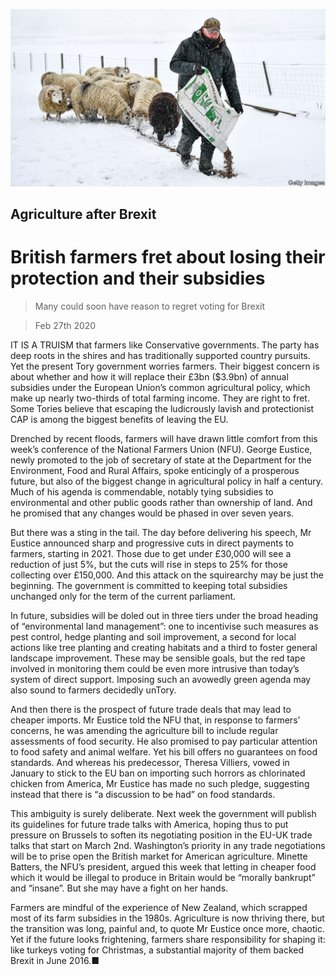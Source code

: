 ![](./images/20200229_BRP004.jpg)

## Agriculture after Brexit

# British farmers fret about losing their protection and their subsidies

> Many could soon have reason to regret voting for Brexit

> Feb 27th 2020

IT IS A TRUISM that farmers like Conservative governments. The party has deep roots in the shires and has traditionally supported country pursuits. Yet the present Tory government worries farmers. Their biggest concern is about whether and how it will replace their £3bn ($3.9bn) of annual subsidies under the European Union’s common agricultural policy, which make up nearly two-thirds of total farming income. They are right to fret. Some Tories believe that escaping the ludicrously lavish and protectionist CAP is among the biggest benefits of leaving the EU.

Drenched by recent floods, farmers will have drawn little comfort from this week’s conference of the National Farmers Union (NFU). George Eustice, newly promoted to the job of secretary of state at the Department for the Environment, Food and Rural Affairs, spoke enticingly of a prosperous future, but also of the biggest change in agricultural policy in half a century. Much of his agenda is commendable, notably tying subsidies to environmental and other public goods rather than ownership of land. And he promised that any changes would be phased in over seven years.

But there was a sting in the tail. The day before delivering his speech, Mr Eustice announced sharp and progressive cuts in direct payments to farmers, starting in 2021. Those due to get under £30,000 will see a reduction of just 5%, but the cuts will rise in steps to 25% for those collecting over £150,000. And this attack on the squirearchy may be just the beginning. The government is committed to keeping total subsidies unchanged only for the term of the current parliament.

In future, subsidies will be doled out in three tiers under the broad heading of “environmental land management”: one to incentivise such measures as pest control, hedge planting and soil improvement, a second for local actions like tree planting and creating habitats and a third to foster general landscape improvement. These may be sensible goals, but the red tape involved in monitoring them could be even more intrusive than today’s system of direct support. Imposing such an avowedly green agenda may also sound to farmers decidedly unTory.

And then there is the prospect of future trade deals that may lead to cheaper imports. Mr Eustice told the NFU that, in response to farmers’ concerns, he was amending the agriculture bill to include regular assessments of food security. He also promised to pay particular attention to food safety and animal welfare. Yet his bill offers no guarantees on food standards. And whereas his predecessor, Theresa Villiers, vowed in January to stick to the EU ban on importing such horrors as chlorinated chicken from America, Mr Eustice has made no such pledge, suggesting instead that there is “a discussion to be had” on food standards.

This ambiguity is surely deliberate. Next week the government will publish its guidelines for future trade talks with America, hoping thus to put pressure on Brussels to soften its negotiating position in the EU-UK trade talks that start on March 2nd. Washington’s priority in any trade negotiations will be to prise open the British market for American agriculture. Minette Batters, the NFU’s president, argued this week that letting in cheaper food which it would be illegal to produce in Britain would be “morally bankrupt” and “insane”. But she may have a fight on her hands.

Farmers are mindful of the experience of New Zealand, which scrapped most of its farm subsidies in the 1980s. Agriculture is now thriving there, but the transition was long, painful and, to quote Mr Eustice once more, chaotic. Yet if the future looks frightening, farmers share responsibility for shaping it: like turkeys voting for Christmas, a substantial majority of them backed Brexit in June 2016.■